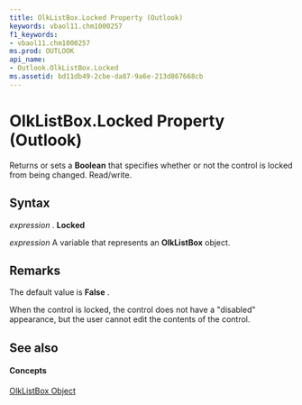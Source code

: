 ```yaml
---
title: OlkListBox.Locked Property (Outlook)
keywords: vbaol11.chm1000257
f1_keywords:
- vbaol11.chm1000257
ms.prod: OUTLOOK
api_name:
- Outlook.OlkListBox.Locked
ms.assetid: bd11db49-2cbe-da87-9a6e-213d867668cb
---
```



# OlkListBox.Locked Property (Outlook)

Returns or sets a  **Boolean** that specifies whether or not the control is locked from being changed. Read/write.


## Syntax

 _expression_ . **Locked**

 _expression_ A variable that represents an **OlkListBox** object.


## Remarks

The default value is  **False** .

When the control is locked, the control does not have a "disabled" appearance, but the user cannot edit the contents of the control. 


## See also


#### Concepts


[OlkListBox Object](olklistbox-object-outlook.md)

